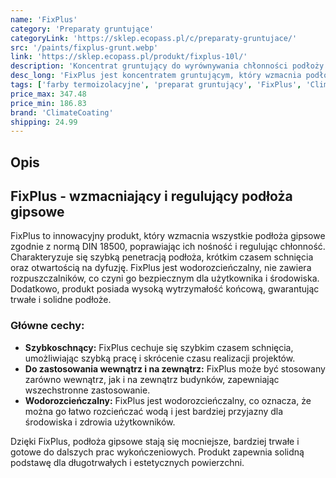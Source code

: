 ```yaml
---
name: 'FixPlus'
category: 'Preparaty gruntujące'
categoryLink: 'https://sklep.ecopass.pl/c/preparaty-gruntujace/'
src: '/paints/fixplus-grunt.webp'
link: 'https://sklep.ecopass.pl/produkt/fixplus-10l/'
description: 'Koncentrat gruntujący do wyrównywania chłonności podłoży mineralnych.'
desc_long: 'FixPlus jest koncentratem gruntującym, który wzmacnia podłoża gipsowe i reguluje ich chłonność. Jest szybkoschnący, ma dobrą penetrację podłoża, jest otwarty na dyfuzję, nie zawiera rozpuszczalników i ma wysoką wytrzymałość końcową. Zastosowanie znajduje w budownictwie i jako produkt dodatkowy. Jest wodorozcieńczalny i może być stosowany zarówno wewnątrz, jak i na zewnątrz.'
tags: ['farby termoizolacyjne', 'preparat gruntujący', 'FixPlus', 'ClimateCoating']
price_max: 347.48
price_min: 186.83
brand: 'ClimateCoating'
shipping: 24.99
---
```


## Opis

## FixPlus - wzmacniający i regulujący podłoża gipsowe

FixPlus to innowacyjny produkt, który wzmacnia wszystkie podłoża gipsowe zgodnie z normą DIN 18500, poprawiając ich nośność i regulując chłonność. Charakteryzuje się szybką penetracją podłoża, krótkim czasem schnięcia oraz otwartością na dyfuzję. FixPlus jest wodorozcieńczalny, nie zawiera rozpuszczalników, co czyni go bezpiecznym dla użytkownika i środowiska. Dodatkowo, produkt posiada wysoką wytrzymałość końcową, gwarantując trwałe i solidne podłoże.

### Główne cechy:

- **Szybkoschnący:** FixPlus cechuje się szybkim czasem schnięcia, umożliwiając szybką pracę i skrócenie czasu realizacji projektów.
- **Do zastosowania wewnątrz i na zewnątrz:** FixPlus może być stosowany zarówno wewnątrz, jak i na zewnątrz budynków, zapewniając wszechstronne zastosowanie.
- **Wodorozcieńczalny:** FixPlus jest wodorozcieńczalny, co oznacza, że można go łatwo rozcieńczać wodą i jest bardziej przyjazny dla środowiska i zdrowia użytkowników.

Dzięki FixPlus, podłoża gipsowe stają się mocniejsze, bardziej trwałe i gotowe do dalszych prac wykończeniowych. Produkt zapewnia solidną podstawę dla długotrwałych i estetycznych powierzchni.
